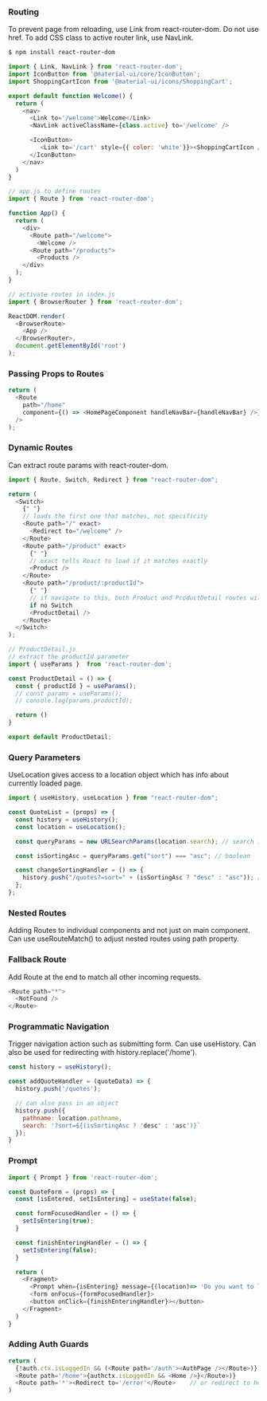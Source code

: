 ### Routing

To prevent page from reloading, use Link from react-router-dom. Do not use href. To add CSS class to active router link, use NavLink.

```sh
$ npm install react-router-dom
```

```js
import { Link, NavLink } from 'react-router-dom';
import IconButton from '@material-ui/core/IconButton';
import ShoppingCartIcon from '@material-ui/icons/ShoppingCart';

export default function Welcome() {
  return (
    <nav>
      <Link to='/welcome'>Welcome</Link>
      <NavLink activeClassName={class.active} to='/welcome' />

      <IconButton>
         <Link to='/cart' style={{ color: 'white'}}><ShoppingCartIcon /></Link>
      </IconButton>
    </nav>
  )
}

```

```js
// app.js to define routes
import { Route } from 'react-router-dom';

function App() {
  return (
    <div>
      <Route path="/welcome">
        <Welcome />
      <Route path="/products">
        <Products />
    </div>
  );
}
```

```js
// activate routes in index.js
import { BrowserRouter } from 'react-router-dom';

ReactDOM.render(
  <BrowserRoute>
    <App />
  </BrowserRouter>,
  document.getElementById('root')
);

```

### Passing Props to Routes

```js
return (
  <Route
    path="/home"
    component={() => <HomePageComponent handleNavBar={handleNavBar} />}
  />
);
```

### Dynamic Routes

Can extract route params with react-router-dom.

```javascript
import { Route, Switch, Redirect } from "react-router-dom";

return (
  <Switch>
    {" "}
    // loads the first one that matches, not specificity
    <Route path="/" exact>
      <Redirect to="/welcome" />
    </Route>
    <Route path="/product" exact>
      {" "}
      // exact tells React to load if it matches exactly
      <Product />
    </Route>
    <Route path="/product/:productId">
      {" "}
      // if navigate to this, both Product and ProductDetail routes will be active
      if no Switch
      <ProductDetail />
    </Route>
  </Switch>
);
```

```js
// ProductDetail.js
// extract the productId parameter
import { useParams }  from 'react-router-dom';

const ProductDetail = () => {
  const { productId } = useParams();
  // const params = useParams();
  // console.log(params.productId);

  return ()
}

export default ProductDetail;

```

### Query Parameters

UseLocation gives access to a location object which has info about currently loaded page.

```js
import { useHistory, useLocation } from "react-router-dom";

const QuoteList = (props) => {
  const history = useHistory();
  const location = useLocation();

  const queryParams = new URLSearchParams(location.search); // search is a location property holding ? values

  const isSortingAsc = queryParams.get("sort") === "asc"; // boolean

  const changeSortingHandler = () => {
    history.push("/quotes?=sort=" + (isSortingAsc ? "desc" : "asc")); // re-renders component even if it's the same page
  };
};
```

### Nested Routes

Adding Routes to individual components and not just on main component. Can use useRouteMatch() to adjust nested routes using path property.

### Fallback Route

Add Route at the end to match all other incoming requests.

```javascript
<Route path="*">
  <NotFound />
</Route>
```

### Programmatic Navigation

Trigger navigation action such as submitting form. Can use useHistory. Can also be used for redirecting with history.replace('/home').

```javascript
const history = useHistory();

const addQuoteHandler = (quoteData) => {
  history.push('/quotes');

  // can also pass in an object
  history.push({
    pathname: location.pathname,
    search: '?sort=${(isSortingAsc ? 'desc' : 'asc')}`
  });
}

```

### Prompt

```javascript
import { Prompt } from 'react-router-dom';

const QuoteForm = (props) => {
  const [isEntered, setIsEntering] = useState(false);

  const formFocusedHandler = () => {
    setIsEntering(true);
  }

  const finishEnteringHandler = () => {
    setIsEntering(false);
  }

  return (
    <Fragment>
      <Prompt when={isEntering} message={(location)=> 'Do you want to leave page?'}/>
      <form onFocus={formFocusedHandler}>
      <button onClick={finishEnteringHandler}></button>
    </Fragment>
  )
}
```

### Adding Auth Guards

```javascript
return (
  {!auth.ctx.isLoggedIn && (<Route path='/auth'><AuthPage /></Route>)}
  <Route path='/home'>{authctx.isLoggedIn && <Home />}</Route>)}
  <Route path='*'><Redirect to='/error'</Route>    // or redirect to home page
)
```
